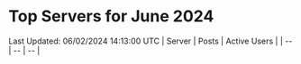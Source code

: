 # Top Servers for June 2024
Last Updated: 06/02/2024 14:13:00 UTC
| Server | Posts | Active Users |
| -- | -- | -- |

